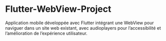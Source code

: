 # Flutter-WebView-Project
Application mobile développée avec Flutter intégrant une WebView pour naviguer dans un site web existant, avec audioplayers pour l’accessibilité et l’amélioration de l’expérience utilisateur.

